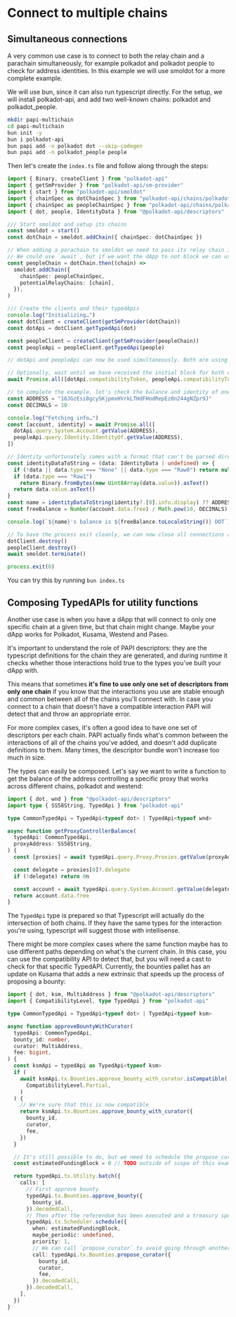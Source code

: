 # Connect to multiple chains

## Simultaneous connections

A very common use case is to connect to both the relay chain and a parachain simultaneously, for example polkadot and polkadot people to check for address identities. In this example we will use smoldot for a more complete example.

We will use bun, since it can also run typescript directly. For the setup, we will install polkadot-api, and add two well-known chains: polkadot and polkadot_people.

```sh
mkdir papi-multichain
cd papi-multichain
bun init -y
bun i polkadot-api
bun papi add -n polkadot dot --skip-codegen
bun papi add -n polkadot_people people
```

Then let's create the `index.ts` file and follow along through the steps:

```ts
import { Binary, createClient } from "polkadot-api"
import { getSmProvider } from "polkadot-api/sm-provider"
import { start } from "polkadot-api/smoldot"
import { chainSpec as dotChainSpec } from "polkadot-api/chains/polkadot"
import { chainSpec as peopleChainSpec } from "polkadot-api/chains/polkadot_people"
import { dot, people, IdentityData } from "@polkadot-api/descriptors"

/// Start smoldot and setup its chains
const smoldot = start()
const dotChain = smoldot.addChain({ chainSpec: dotChainSpec })

// When adding a parachain to smoldot we need to pass its relay chain in "potentialRelayChains". This is the awaited value from `smoldot.addChain`.
// We could use `await`, but if we want the dApp to not block we can use simple promise chaining.
const peopleChain = dotChain.then((chain) =>
  smoldot.addChain({
    chainSpec: peopleChainSpec,
    potentialRelayChains: [chain],
  }),
)

/// Create the clients and their typedApis
console.log("Initializing…")
const dotClient = createClient(getSmProvider(dotChain))
const dotApi = dotClient.getTypedApi(dot)

const peopleClient = createClient(getSmProvider(peopleChain))
const peopleApi = peopleClient.getTypedApi(people)

// dotApi and peopleApi can now be used simultaneously. Both are using the same smoldot instance, and work as two separate clients.

// Optionally, wait until we have received the initial block for both chains
await Promise.all([dotApi.compatibilityToken, peopleApi.compatibilityToken])

// to complete the example, let's check the balance and identity of one account.
const ADDRESS = "16JGzEsi8gcySKjpmxHVrkLTHdFHodRepEz8n244gNZpr9J"
const DECIMALS = 10

console.log("Fetching info…")
const [account, identity] = await Promise.all([
  dotApi.query.System.Account.getValue(ADDRESS),
  peopleApi.query.Identity.IdentityOf.getValue(ADDRESS),
])

// Identity unfortunately comes with a format that can't be parsed directly
const identityDataToString = (data: IdentityData | undefined) => {
  if (!data || data.type === "None" || data.type === "Raw0") return null
  if (data.type === "Raw1")
    return Binary.fromBytes(new Uint8Array(data.value)).asText()
  return data.value.asText()
}
const name = identityDataToString(identity?.[0].info.display) ?? ADDRESS
const freeBalance = Number(account.data.free) / Math.pow(10, DECIMALS)

console.log(`${name}'s balance is ${freeBalance.toLocaleString()} DOT`)

// To have the process exit cleanly, we can now close all connections and terminate smoldot.
dotClient.destroy()
peopleClient.destroy()
await smoldot.terminate()

process.exit(0)
```

You can try this by running `bun index.ts`

## Composing TypedAPIs for utility functions

Another use case is when you have a dApp that will connect to only one specific chain at a given time, but that chain might change. Maybe your dApp works for Polkadot, Kusama, Westend and Paseo.

It's important to understand the role of PAPI descriptors: they are the typescript definitions for the chain they are generated, and during runtime it checks whether those interactions hold true to the types you've built your dApp with.

This means that sometimes **it's fine to use only one set of descriptors from only one chain** if you know that the interactions you use are stable enough and common between all of the chains you'll connect with. In case you connect to a chain that doesn't have a compatible interaction PAPI will detect that and throw an appropriate error.

For more complex cases, it's often a good idea to have one set of descriptors per each chain. PAPI actually finds what's common between the interactions of all of the chains you've added, and doesn't add duplicate definitions to them. Many times, the descriptor bundle won't increase too much in size.

The types can easily be composed. Let's say we want to write a function to get the balance of the address controlling a specific proxy that works across different chains, polkadot and westend:

```ts
import { dot, wnd } from "@polkadot-api/descriptors"
import type { SS58String, TypedApi } from "polkadot-api"

type CommonTypedApi = TypedApi<typeof dot> | TypedApi<typeof wnd>

async function getProxyControllerBalance(
  typedApi: CommonTypedApi,
  proxyAddress: SS58String,
) {
  const [proxies] = await typedApi.query.Proxy.Proxies.getValue(proxyAddress)

  const delegate = proxies[0]?.delegate
  if (!delegate) return 0n

  const account = await typedApi.query.System.Account.getValue(delegate)
  return account.data.free
}
```

The `TypedApi` type is prepared so that Typescript will actually do the intersection of both chains. If they have the same types for the interaction you're using, typescript will suggest those with intellisense.

There might be more complex cases where the same function maybe has to use different paths depending on what's the current chain. In this case, you can use the compatibility API to detect that, but you will need a cast to check for that specific TypedAPI. Currently, the bounties pallet has an update on Kusama that adds a new extrinsic that speeds up the process of proposing a bounty:

```ts
import { dot, ksm, MultiAddress } from "@polkadot-api/descriptors"
import { CompatibilityLevel, type TypedApi } from "polkadot-api"

type CommonTypedApi = TypedApi<typeof dot> | TypedApi<typeof ksm>

async function approveBountyWithCurator(
  typedApi: CommonTypedApi,
  bounty_id: number,
  curator: MultiAddress,
  fee: bigint,
) {
  const ksmApi = typedApi as TypedApi<typeof ksm>
  if (
    await ksmApi.tx.Bounties.approve_bounty_with_curator.isCompatible(
      CompatibilityLevel.Partial,
    )
  ) {
    // We're sure that this is now compatible
    return ksmApi.tx.Bounties.approve_bounty_with_curator({
      bounty_id,
      curator,
      fee,
    })
  }

  // It's still possible to do, but we need to schedule the propose_curator call
  const estimatedFundingBlock = 0 // TODO outside of scope of this example

  return typedApi.tx.Utility.batch({
    calls: [
      // First approve bounty
      typedApi.tx.Bounties.approve_bounty({
        bounty_id,
      }).decodedCall,
      // Then after the referendum has been executed and a treasury spend period has happened
      typedApi.tx.Scheduler.schedule({
        when: estimatedFundingBlock,
        maybe_periodic: undefined,
        priority: 1,
        // We can call `propose_curator` to avoid going through another referendum.
        call: typedApi.tx.Bounties.propose_curator({
          bounty_id,
          curator,
          fee,
        }).decodedCall,
      }).decodedCall,
    ],
  })
}
```
